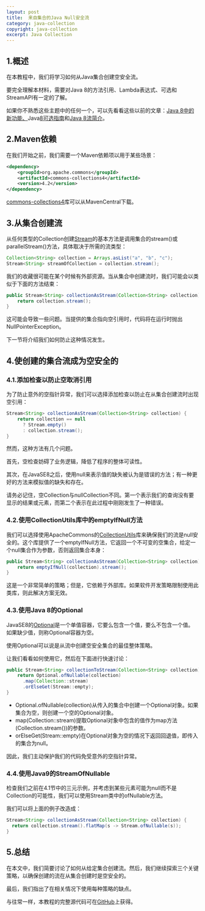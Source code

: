 ```yaml
---
layout: post
title:  来自集合的Java Null安全流
category: java-collection
copyright: java-collection
excerpt: Java Collection
---
```


## 1.概述

在本教程中，我们将学习如何从Java集合创建空安全流。

要完全理解本材料，需要对Java 8的方法引用、Lambda表达式、可选和StreamAPI有一定的了解。

如果你不熟悉这些主题中的任何一个，可以先看看这些以前的文章：[Java 8中的新功能、](https://www.baeldung.com/java-8-new-features)Java[8可选指南](https://www.baeldung.com/java-optional)和[Java 8流简介](https://www.baeldung.com/java-8-streams-introduction)。

## 2.Maven依赖

在我们开始之前，我们需要一个Maven依赖项以用于某些场景：

```xml
<dependency>
    <groupId>org.apache.commons</groupId>
    <artifactId>commons-collections4</artifactId>
    <version>4.2</version>
</dependency>
```

[commons-collections4](https://search.maven.org/classic/#search|gav|1|g%3A"org.apache.commons"ANDa%3A"commons-collections4")库可以从MavenCentral下载。

## 3.从集合创建流

从任何类型的Collection创建[Stream](https://www.baeldung.com/java-8-streams-introduction)的基本方法是调用集合的stream()或parallelStream()方法，具体取决于所需的流类型：

```java
Collection<String> collection = Arrays.asList("a", "b", "c");
Stream<String> streamOfCollection = collection.stream();

```

我们的收藏很可能在某个时候有外部资源。当从集合中创建流时，我们可能会以类似于下面的方法结束：

```java
public Stream<String> collectionAsStream(Collection<String> collection) {
    return collection.stream();
}

```

这可能会导致一些问题。当提供的集合指向空引用时，代码将在运行时抛出NullPointerException。

下一节将介绍我们如何防止这种情况发生。

## 4.使创建的集合流成为空安全的

### 4.1.添加检查以防止空取消引用

为了防止意外的空指针异常，我们可以选择添加检查以防止在从集合创建流时出现空引用：

```java
Stream<String> collectionAsStream(Collection<String> collection) {
    return collection == null 
      ? Stream.empty() 
      : collection.stream();
}

```

然而，这种方法有几个问题。

首先，空检查妨碍了业务逻辑，降低了程序的整体可读性。

其次，在JavaSE8之后，使用null来表示值的缺失被认为是错误的方法；有一种更好的方法来模拟值的缺失和存在。

请务必记住，空Collection与nullCollection不同。第一个表示我们的查询没有要显示的结果或元素，而第二个表示在此过程中刚刚发生了一种错误。

### 4.2.使用CollectionUtils库中的emptyIfNull方法

我们可以选择使用ApacheCommons的[CollectionUtils](https://commons.apache.org/proper/commons-collections/apidocs/org/apache/commons/collections4/CollectionUtils.html)库来确保我们的流是null安全的。这个库提供了一个emptyIfNull方法，它返回一个不可变的空集合，给定一个null集合作为参数，否则返回集合本身：

```java
public Stream<String> collectionAsStream(Collection<String> collection) {
    return emptyIfNull(collection).stream();
}

```

这是一个非常简单的策略；但是，它依赖于外部库。如果软件开发策略限制使用此类库，则此解决方案无效。

### 4.3.使用Java 8的Optional

JavaSE8的[Optional](https://www.baeldung.com/java-optional)是一个单值容器，它要么包含一个值，要么不包含一个值。如果缺少值，则称Optional容器为空。

使用Optional可以说是从流中创建空安全集合的最佳整体策略。

让我们看看如何使用它，然后在下面进行快速讨论：

```java
public Stream<String> collectionToStream(Collection<String> collection) {
    return Optional.ofNullable(collection)
      .map(Collection::stream)
      .orElseGet(Stream::empty);
}

```

-   Optional.ofNullable(collection)从传入的集合中创建一个Optional对象。如果集合为空，则创建一个空的Optional对象。
-   map(Collection::stream)提取Optional对象中包含的值作为map方法(Collection.stream())的参数。
-   orElseGet(Stream::empty)在Optional对象为空的情况下返回回退值，即传入的集合为null。

因此，我们主动保护我们的代码免受意外的空指针异常。

### 4.4.使用Java9的StreamOfNullable

检查我们之前在4.1节中的三元示例，并考虑到某些元素可能为null而不是Collection的可能性，我们可以使用Stream类中的ofNullable方法。

我们可以将上面的例子改造成：

```java
Stream<String> collectionAsStream(Collection<String> collection) {  
  return collection.stream().flatMap(s -> Stream.ofNullable(s));
}
```

## 5.总结

在本文中，我们简要讨论了如何从给定集合创建流。然后，我们继续探索三个关键策略，以确保创建的流在从集合创建时是空安全的。

最后，我们指出了在相关情况下使用每种策略的缺点。

与往常一样，本教程的完整源代码可在[GitHub](https://github.com/tuyucheng7/taketoday-tutorial4j/tree/master/java-core-modules/java-collections-2)上获得。